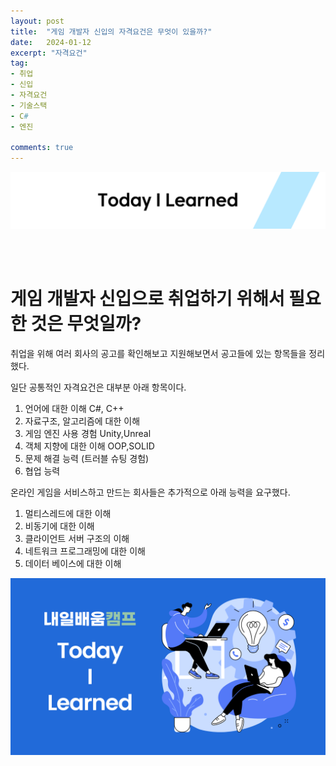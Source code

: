 ```yaml
---
layout: post
title:  "게임 개발자 신입의 자격요건은 무엇이 있을까?"
date:   2024-01-12
excerpt: "자격요건"
tag:
- 취업
- 신입
- 자격요건
- 기술스택
- C#
- 엔진

comments: true
---
```


![nbcbanner](/assets/img/TILbanner.png)


<br/>
<br/>


# 게임 개발자 신입으로 취업하기 위해서 필요한 것은 무엇일까?

취업을 위해 여러 회사의 공고를 확인해보고 지원해보면서 공고들에 있는 항목들을 정리했다.

일단 공통적인 자격요건은 대부분 아래 항목이다.

1. 언어에 대한 이해 C#, C++
2. 자료구조, 알고리즘에 대한 이해
3. 게임 엔진 사용 경험 Unity,Unreal
4. 객체 지향에 대한 이해 OOP,SOLID
5. 문제 해결 능력 (트러블 슈팅 경험)
6. 협업 능력

온라인 게임을 서비스하고 만드는 회사들은 추가적으로 아래 능력을 요구했다.

1. 멀티스레드에 대한 이해
2. 비동기에 대한 이해
3. 클라이언트 서버 구조의 이해
4. 네트워크 프로그래밍에 대한 이해
5. 데이터 베이스에 대한 이해


![nbcthumbnail](/assets/img/thumbnail-image.png)